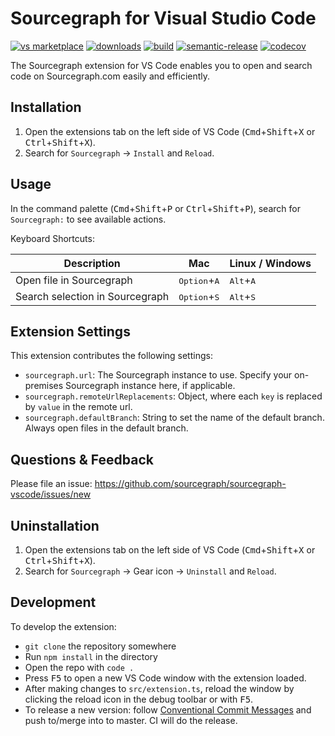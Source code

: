 # Sourcegraph for Visual Studio Code

[![vs marketplace](https://img.shields.io/vscode-marketplace/v/sourcegraph.sourcegraph.svg?label=vs%20marketplace)](https://marketplace.visualstudio.com/items?itemName=sourcegraph.sourcegraph) [![downloads](https://img.shields.io/vscode-marketplace/d/sourcegraph.sourcegraph.svg)](https://marketplace.visualstudio.com/items?itemName=sourcegraph.sourcegraph) [![build](https://img.shields.io/github/workflow/status/sourcegraph/sourcegraph-vscode/build/master)](https://github.com/sourcegraph/sourcegraph-vscode/actions?query=branch%3Amaster+workflow%3Abuild) [![semantic-release](https://img.shields.io/badge/%20%20%F0%9F%93%A6%F0%9F%9A%80-semantic--release-e10079.svg)](https://github.com/semantic-release/semantic-release)
[![codecov](https://codecov.io/gh/sourcegraph/sourcegraph-vscode/branch/master/graph/badge.svg?token=8TLCsGxBeS)](https://codecov.io/gh/sourcegraph/sourcegraph-vscode)

The Sourcegraph extension for VS Code enables you to open and search code on Sourcegraph.com easily and efficiently.

## Installation

1.  Open the extensions tab on the left side of VS Code (<kbd>Cmd</kbd>+<kbd>Shift</kbd>+<kbd>X</kbd> or <kbd>Ctrl</kbd>+<kbd>Shift</kbd>+<kbd>X</kbd>).
2.  Search for `Sourcegraph` -> `Install` and `Reload`.

## Usage

In the command palette (<kbd>Cmd</kbd>+<kbd>Shift</kbd>+<kbd>P</kbd> or <kbd>Ctrl</kbd>+<kbd>Shift</kbd>+<kbd>P</kbd>), search for `Sourcegraph:` to see available actions.

Keyboard Shortcuts:

| Description                     | Mac                            | Linux / Windows             |
| ------------------------------- | ------------------------------ | --------------------------- |
| Open file in Sourcegraph        | <kbd>Option</kbd>+<kbd>A</kbd> | <kbd>Alt</kbd>+<kbd>A</kbd> |
| Search selection in Sourcegraph | <kbd>Option</kbd>+<kbd>S</kbd> | <kbd>Alt</kbd>+<kbd>S</kbd> |

## Extension Settings

This extension contributes the following settings:

- `sourcegraph.url`: The Sourcegraph instance to use. Specify your on-premises Sourcegraph instance here, if applicable.
- `sourcegraph.remoteUrlReplacements`: Object, where each `key` is replaced by `value` in the remote url.
- `sourcegraph.defaultBranch`: String to set the name of the default branch. Always open files in the default branch.

## Questions & Feedback

Please file an issue: https://github.com/sourcegraph/sourcegraph-vscode/issues/new

## Uninstallation

1.  Open the extensions tab on the left side of VS Code (<kbd>Cmd</kbd>+<kbd>Shift</kbd>+<kbd>X</kbd> or <kbd>Ctrl</kbd>+<kbd>Shift</kbd>+<kbd>X</kbd>).
2.  Search for `Sourcegraph` -> Gear icon -> `Uninstall` and `Reload`.

## Development

To develop the extension:

- `git clone` the repository somewhere
- Run `npm install` in the directory
- Open the repo with `code .`
- Press <kbd>F5</kbd> to open a new VS Code window with the extension loaded.
- After making changes to `src/extension.ts`, reload the window by clicking the reload icon in the debug toolbar or with <kbd>F5</kbd>.
- To release a new version: follow [Conventional Commit Messages](https://conventionalcommits.org/) and push to/merge into to master. CI will do the release.
